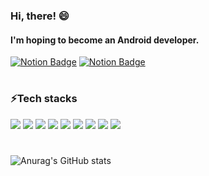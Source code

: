 ### Hi, there! 😄
#### I'm hoping to become an **Android** developer.

[![Notion Badge](http://img.shields.io/badge/-Portfolio-FF5A5F?style=flat&link=https://nervous-course-1e0.notion.site/Jeong-Min-ji-4f2bbe19db1440fc9f8d6ec747e6895d)](https://nervous-course-1e0.notion.site/Jeong-Min-ji-4f2bbe19db1440fc9f8d6ec747e6895d)
[![Notion Badge](http://img.shields.io/badge/-StudyBlog-5468FF?style=flat&link=https://nervous-course-1e0.notion.site/Study-List-53fe86bb97064a649c10dfb47daba9b3)](https://nervous-course-1e0.notion.site/Study-List-53fe86bb97064a649c10dfb47daba9b3)
#
### ⚡Tech stacks
![](http://img.shields.io/badge/-Android-3DDC84?style=flat)
![](http://img.shields.io/badge/-Kotlin-7F52FF?style=flat)
![](http://img.shields.io/badge/-Java-007396?style=flat)
![](http://img.shields.io/badge/-Jetpack-FF5D01?style=flat)
![](http://img.shields.io/badge/-Retrofit-F9DC3E?style=flat)
![](http://img.shields.io/badge/-Coroutine-148EFF?style=flat)
![](http://img.shields.io/badge/-Koin-FF4088?style=flat)
![](http://img.shields.io/badge/-Firebase-00E7C3?style=flat)
![](http://img.shields.io/badge/-Git-003A9B?style=flat)
#
![Anurag's GitHub stats](https://github-readme-stats.vercel.app/api?username=jeongminji4490&count_private=true&show_icons=true&theme=algolia)




<!--
**jeongminji4490/Jeongminji4490** is a ✨ _special_ ✨ repository because its `README.md` (this file) appears on your GitHub profile.

Here are some ideas to get you started:

- 🔭 I’m currently working on ...
- 🌱 I’m currently learning ...
- 👯 I’m looking to collaborate on ...
- 🤔 I’m looking for help with ...
- 💬 Ask me about ...
- 📫 How to reach me: ...
- 😄 Pronouns: ...
- ⚡ Fun fact: ...
-->
